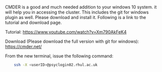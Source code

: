 CMDER is a good and much needed addition to your windows 10 system. it will help you in accessing the cluster. This includes the git for windows plugin as well. Please download and install it. Following is a link to the tutorial and download page.

Tutorial: https://www.youtube.com/watch?v=Xm790AkFeK4

Download (Please download the full version with git for windows): https://cmder.net/

From the new terminal, issue the following command:

```bash
    ssh -X <userID>@psyclogin02.rhul.ac.uk
```
